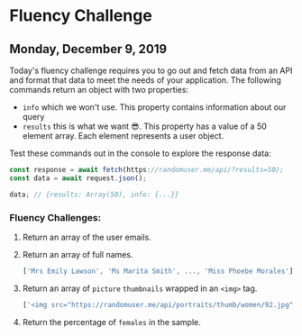 # Fluency Challenge
## Monday, December 9, 2019

Today's fluency challenge requires you to go out and fetch data from an API and format that data to meet the needs of your application. The following commands return an object with two properties:
  * `info` which we won't use. This property contains information about our query
  * `results` this is what we want 😎. This property has a value of a 50 element array. Each element represents a user object.

Test these commands out in the console to explore the response data:
```javascript
const response = await fetch(https://randomuser.me/api/?results=50);
const data = await request.json();

data; // {results: Array(50), info: {...}}
```

### Fluency Challenges:
1. Return an array of the user emails.

2. Return an array of full names.
      ```javascript
      ['Mrs Emily Lawson', 'Ms Marita Smith', ..., 'Miss Phoebe Morales']
      ```
3. Return an array of `picture` `thumbnails` wrapped in an `<img>` tag.
      ```javascript
      ['<img src="https://randomuser.me/api/portraits/thumb/women/92.jpg">', '<img src="https://randomuser.me/api/portraits/thumb/women/55.jpg">']
      ```

4. Return the percentage of `females` in the sample.
